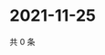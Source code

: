 # 2021-11-25

共 0 条

<!-- BEGIN WEIBO -->
<!-- 最后更新时间 Thu Nov 25 2021 12:19:17 GMT+0800 (China Standard Time) -->

<!-- END WEIBO -->

